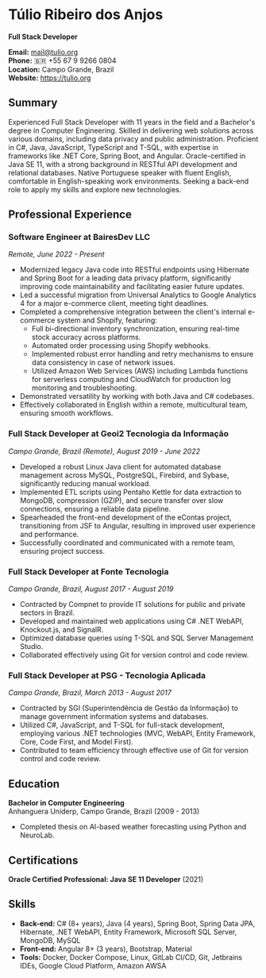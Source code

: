 # Túlio Ribeiro dos Anjos

**Full Stack Developer**

**Email:** mail@tulio.org  
**Phone:** 🇧🇷 +55 67 9 9266 0804  
**Location:** Campo Grande, Brazil  
**Website:** https://tulio.org

## Summary
Experienced Full Stack Developer with 11 years in the field and a Bachelor's degree in Computer Engineering. Skilled in delivering web solutions across various domains, including data privacy and public administration. Proficient in C#, Java, JavaScript, TypeScript and T-SQL, with expertise in frameworks like .NET Core, Spring Boot, and Angular. Oracle-certified in Java SE 11, with a strong background in RESTful API development and relational databases. Native Portuguese speaker with fluent English, comfortable in English-speaking work environments. Seeking a back-end role to apply my skills and explore new technologies.

## Professional Experience

### Software Engineer at BairesDev LLC
*Remote, June 2022 - Present*

- Modernized legacy Java code into RESTful endpoints using Hibernate and Spring Boot for a leading data privacy platform, significantly improving code maintainability and facilitating easier future updates.
- Led a successful migration from Universal Analytics to Google Analytics 4 for a major e-commerce client, meeting tight deadlines.
- Completed a comprehensive integration between the client's internal e-commerce system and Shopify, featuring:
  - Full bi-directional inventory synchronization, ensuring real-time stock accuracy across platforms.
  - Automated order processing using Shopify webhooks.
  - Implemented robust error handling and retry mechanisms to ensure data consistency in case of network issues.
  - Utilized Amazon Web Services (AWS) including Lambda functions for serverless computing and CloudWatch for production log monitoring and troubleshooting.
- Demonstrated versatility by working with both Java and C# codebases.
- Effectively collaborated in English within a remote, multicultural team, ensuring smooth workflows.

### Full Stack Developer at Geoi2 Tecnologia da Informação
*Campo Grande, Brazil (Remote), August 2019 - June 2022*

- Developed a robust Linux Java client for automated database management across MySQL, PostgreSQL, Firebird, and Sybase, significantly reducing manual workload.
- Implemented ETL scripts using Pentaho Kettle for data extraction to MongoDB, compression (GZIP), and secure transfer over slow connections, ensuring a reliable data pipeline.
- Spearheaded the front-end development of the eContas project, transitioning from JSF to Angular, resulting in improved user experience and performance.
- Successfully coordinated and communicated with a remote team, ensuring project success.

### Full Stack Developer at Fonte Tecnologia
*Campo Grande, Brazil, August 2017 - August 2019*

- Contracted by Compnet to provide IT solutions for public and private sectors in Brazil.
- Developed and maintained web applications using C# .NET WebAPI, Knockout.js, and SignalR.
- Optimized database queries using T-SQL and SQL Server Management Studio.
- Collaborated effectively using Git for version control and code review.

### Full Stack Developer at PSG - Tecnologia Aplicada
*Campo Grande, Brazil, March 2013 - August 2017*

- Contracted by SGI (Superintendência de Gestão da Informação) to manage government information systems and databases.
- Utilized C#, JavaScript, and T-SQL for full-stack development, employing various .NET technologies (MVC, WebAPI, Entity Framework, Core, Code First, and Model First).
- Contributed to team efficiency through effective use of Git for version control and code review.

## Education

**Bachelor in Computer Engineering**  
Anhanguera Uniderp, Campo Grande, Brazil (2009 - 2013)
- Completed thesis on AI-based weather forecasting using Python and NeuroLab.

## Certifications

**Oracle Certified Professional: Java SE 11 Developer** (2021)

## Skills

- **Back-end:** C# (8+ years), Java (4 years), Spring Boot, Spring Data JPA, Hibernate, .NET WebAPI, Entity Framework, Microsoft SQL Server, MongoDB, MySQL
- **Front-end:** Angular 8+ (3 years), Bootstrap, Material
- **Tools:** Docker, Docker Compose, Linux, GitLab CI/CD, Git, Jetbrains IDEs, Google Cloud Platform, Amazon AWSA
